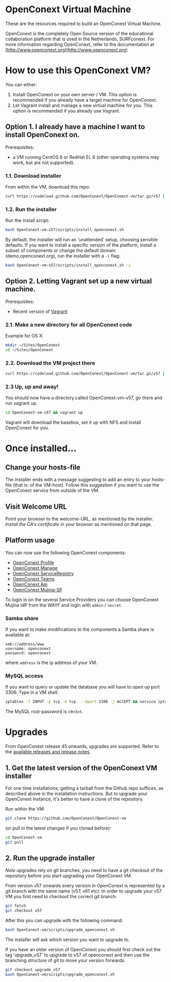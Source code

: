 # OpenConext Virtual Machine

These are the resources required to build an OpenConext Virtual Machine.

OpenConext is the completely Open Source version of the educational collaboration platform that is used in the Netherlands, SURFconext.
For more information regarding OpenConext, refer to the documentation at [http://www.openconext.org](http://www.openconext.org)

# How to use this OpenConext VM?

You can either:

1.  Install OpenConext on your own server / VM. This option is recommended if you already have a target machine for OpenConext.
2.  Let Vagrant install and manage a new virtual machine for you. This option is recommended if you already use Vagrant.

## Option 1. I already have a machine I want to install OpenConext on.
Prerequisites:
* a VM running CentOS 6 or RedHat EL 6 (other operating systems may work, but are not supported).

### 1.1. Download installer
From within the VM, download this repo:

```bash
curl https://codeload.github.com/OpenConext/OpenConext-vm/tar.gz/v57 | tar zx
```

### 1.2. Run the installer
Run the install script:

```bash
bash OpenConext-vm-v57/scripts/install_openconext.sh
```

By default, the installer will run an 'unattended' setup, choosing sensible defaults.
If you want to install a specific version of the platform, install a subset of components or change the default domain (demo.openconext.org), run the installer with a ````-i```` flag:

```bash
bash OpenConext-vm-v57/scripts/install_openconext.sh -i
```

## Option 2. Letting Vagrant set up a new virtual machine.

Prerequisites:
* Recent version of [Vagrant](https://www.vagrantup.com)

### 2.1. Make a new directory for all OpenConext code

Example for OS X:
```bash
mkdir ~/Sites/OpenConext
cd ~/Sites/OpenConext
```

### 2.2. Download the VM project there
```bash
curl https://codeload.github.com/OpenConext/OpenConext-vm/tar.gz/v57 | tar zxv
```

### 2.3 Up, up and away!
You should now have a directory called OpenConext-vm-v57, go there and run vagrant up.
```bash
cd OpenConext-vm-v57 && vagrant up
```

Vagrant will download the basebox, set it up with NFS and install OpenConext for you.



# Once installed...

## Change your hosts-file
The installer ends with a message suggesting to add an entry to your hosts-file (that is: of the VM-host).
Follow this suggestion if you want to use the OpenConext service from outside of the VM.

## Visit Welcome URL
Point your browser to the welcome-URL, as mentioned by the installer.
_Install the CA's certificate in your browser_ as mentioned on that page.


## Platform usage

You can now use the following OpenConext components:

* [OpenConext Profile](https://profile.demo.openconext.org)
* [OpenConext Manage](https://manage.demo.openconext.org)
* [OpenConext ServiceRegistry](https://serviceregistry.demo.openconext.org)
* [OpenConext Teams](https://teams.demo.openconext.org)
* [OpenConext Api](https://api.demo.openconext.org/v1/test)
* [OpenConext Mujina-SP](https://mujina-sp.demo.openconext.org)

To login in on the several Service Providers you can choose OpenConext Mujina IdP from the WAYF and login with ``admin`` / ``secret``.

### Samba share
If you want to make modifications to the components a Samba share is available at:

    smb://address/www
    username: openconext
    password: openconext

where ``address`` is the ip address of your VM.

### MySQL access
If you want to query or update the database you will have to open up port 3306. Type in a VM shell:

```bash
iptables -I INPUT -p tcp -m tcp  --dport 3306 -j ACCEPT && service iptables save
```

The MySQL root-password is ``c0n3xt``.

# Upgrades

From OpenConext release 45 onwards, upgrades are supported. Refer to the [available releases and release notes](https://wiki.surfnetlabs.nl/display/OpenConext/Releases).

## 1. Get the latest version of the OpenConext VM installer

For one time installations, getting a tarball from the Github repo suffices, as described above in the installation instructions.
But to upgrade your OpenConext instance, it's better to have a clone of the repository.

Run within the VM:

```bash
git clone https://github.com/OpenConext/OpenConext-vm
```

(or pull in the latest changes if you cloned before):

```bash
cd OpenConext-vm
git pull
```

## 2. Run the upgrade installer
*Note* upgrades rely on git branches, you need to have a git checkout of the repository before you start upgrading your OpenConext VM.

From version v57 onwards every version in OpenConext is represented by a git branch with the same name (v57, v61 etc). In order to upgrade your v57 VM you first need to checkout the correct git branch:

```bash
git fetch
git checkout v57
```

After this you can upgrade with the following command:

```bash
bash OpenConext-vm/scripts/upgrade_openconext.sh
```

The installer will ask which version you want to upgrade to.

If you have an older version of OpenConext you should first check out the tag 'upgrade_v57' to upgrade to v57 of openconext and then use the branching
structure of git to move your version forwards.

```bash
git checkout upgrade_v57
bash OpenConext-vm/scripts/upgrade_openconext.sh
```

